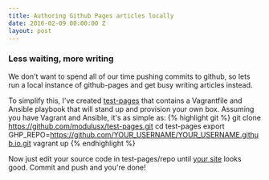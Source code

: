 ```yaml
---
title: Authoring Github Pages articles locally
date: 2016-02-09 00:00:00 Z
layout: post
---
```


### Less waiting, more writing
We don't want to spend all of our time pushing commits to github, so lets run a local instance of github-pages and get busy writing articles instead.

To simplify this, I've created [test-pages](https://github.com/modulusx/test-pages) that contains a Vagrantfile and Ansible playbook that will stand up and provision your own box. Assuming you have Vagrant and Ansible, it's as simple as:
{% highlight git %}
git clone https://github.com/modulusx/test-pages.git
cd test-pages
export GHP_REPO=https://github.com/YOUR_USERNAME/YOUR_USERNAME.github.io.git
vagrant up
{% endhighlight %}

Now just edit your source code in test-pages/repo until [your site](http://localhost:8000) looks good. Commit and push and you're done!
